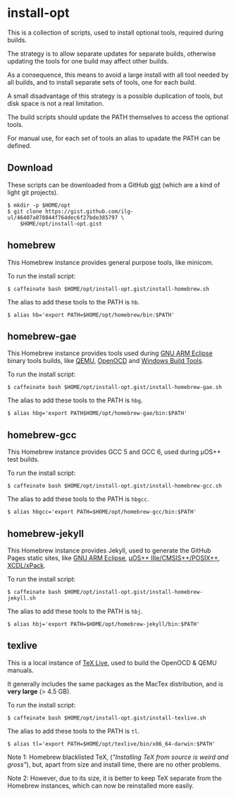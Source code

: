 # install-opt

This is a collection of scripts, used to install optional tools, required during builds.

The strategy is to allow separate updates for separate builds, otherwise updating the tools for one build may affect other builds.

As a consequence, this means to avoid a large install with all tool needed by all builds, and to install separate sets of tools, one for each build.

A small disadvantage of this strategy is a possible duplication of tools, but disk space is not a real limitation.

The build scripts should update the PATH themselves to access the optional tools.

For manual use, for each set of tools an alias to upadate the PATH can be defined.

## Download

These scripts can be downloaded from a GitHub [gist](https://help.github.com/articles/about-gists/) (which are a kind of light git projects).

```
$ mkdir -p $HOME/opt
$ git clone https://gist.github.com/ilg-ul/46407a070844f764dec6f27bde385797 \
    $HOME/opt/install-opt.gist
```

## homebrew

This Homebrew instance provides general purpose tools, like minicom.

To run the install script:

```
$ caffeinate bash $HOME/opt/install-opt.gist/install-homebrew.sh
```

The alias to add these tools to the PATH is `hb`.

```
$ alias hb='export PATH=$HOME/opt/homebrew/bin:$PATH'
```

## homebrew-gae

This Homebrew instance provides tools used during [GNU ARM Eclipse]((http://gnuarmeclipse.github.io)) binary tools builds, like [QEMU](http://gnuarmeclipse.github.io/qemu/), [OpenOCD](http://gnuarmeclipse.github.io/openocd/) and [Windows Build Tools](http://gnuarmeclipse.github.io/windows-build-tools/).

To run the install script:

```
$ caffeinate bash $HOME/opt/install-opt.gist/install-homebrew-gae.sh
```

The alias to add these tools to the PATH is `hbg`.

```
$ alias hbg='export PATH$HOME/opt/homebrew-gae/bin:$PATH'
```

## homebrew-gcc

This Homebrew instance provides GCC 5 and GCC 6, used during µOS++ test builds.

To run the install script:

```
$ caffeinate bash $HOME/opt/install-opt.gist/install-homebrew-gcc.sh
```

The alias to add these tools to the PATH is `hbgcc`.

```
$ alias hbgcc='export PATH=$HOME/opt/homebrew-gcc/bin:$PATH'
```

## homebrew-jekyll

This Homebrew instance provides Jekyll, used to generate the GitHub Pages static sites, like [GNU ARM Eclipse](http://gnuarmeclipse.github.io), [µOS++ IIIe/CMSIS++/POSIX++](http://micro-os-plus.github.io), [XCDL/xPack](http://xcdl.github.io).

To run the install script:

```
$ caffeinate bash $HOME/opt/install-opt.gist/install-homebrew-jekyll.sh
```

The alias to add these tools to the PATH is `hbj`.

```
$ alias hbj='export PATH=$HOME/opt/homebrew-jekyll/bin:$PATH'
```

## texlive

This is a local instance of [TeX Live](https://tug.org/texlive/), used to build the OpenOCD & QEMU manuals.

It generally includes the same packages as the MacTex distribution, and is **very large** (> 4.5 GB).

To run the install script:

```
$ caffeinate bash $HOME/opt/install-opt.gist/install-texlive.sh
```

The alias to add these tools to the PATH is `tl`.

```
$ alias tl='export PATH=$HOME/opt/texlive/bin/x86_64-darwin:$PATH'
```

Note 1: Homebrew blacklisted TeX, (_"Installing TeX from source is weird and gross"_), but, apart from size and install time, there are no other problems.

Note 2: However, due to its size, it is better to keep TeX separate from the Homebrew instances, which can now be reinstalled more easily. 
